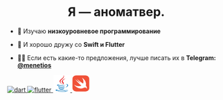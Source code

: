 <h1 align="center">Я — аноматвер.</h1>

- 🌱 Изучаю **низкоуровневое программирование**

- 👀 И хорошо дружу со **Swift и Flutter**

- 💪🏻 Если есть какие-то предложения, лучше писать их в **Telegram: <a href="t.me/menetios">@menetios</a>**

<p align="left"> 
  
<a href="https://dart.dev" target="_blank"> <img src="https://www.vectorlogo.zone/logos/dartlang/dartlang-icon.svg" alt="dart" width="40" height="40"/> </a>
<a href="https://flutter.dev" target="_blank"> <img src="https://www.vectorlogo.zone/logos/flutterio/flutterio-icon.svg" alt="flutter" width="40" height="40"/> </a>  <a href="https://www.java.com" target="_blank"> <img src="https://raw.githubusercontent.com/devicons/devicon/master/icons/java/java-original.svg" alt="java" width="40" height="40"/> </a>
<a href="https://developer.apple.com/swift/" target="_blank"> <img src="https://raw.githubusercontent.com/devicons/devicon/master/icons/swift/swift-original.svg" alt="swift" width="40" height="40"/> </a>
  
</p>
